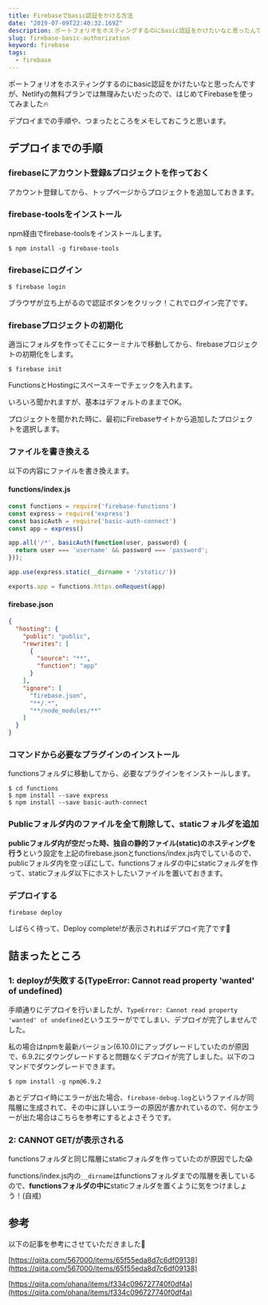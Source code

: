 ```yaml
---
title: Firebaseでbasic認証をかける方法
date: "2019-07-09T22:40:32.169Z"
description: ポートフォリオをホスティングするのにbasic認証をかけたいなと思ったんですが、Netlifyの無料プランでは無理みたいだったので、はじめてFirebaseを使ってみました🔥 デプロイまでの手順や、つまったところをメモしておこうと思います。
slug: firebase-basic-authorization
keyword: firebase
tags:
  - firebase
---
```


ポートフォリオをホスティングするのにbasic認証をかけたいなと思ったんですが、Netlifyの無料プランでは無理みたいだったので、はじめてFirebaseを使ってみました:fire:

デプロイまでの手順や、つまったところをメモしておこうと思います。

## デプロイまでの手順

### firebaseにアカウント登録&プロジェクトを作っておく

アカウント登録してから、トップページからプロジェクトを追加しておきます。

### firebase-toolsをインストール

npm経由でfirebase-toolsをインストールします。

```
$ npm install -g firebase-tools
```

### firebaseにログイン

```
$ firebase login
```

ブラウザが立ち上がるので認証ボタンをクリック！これでログイン完了です。

### firebaseプロジェクトの初期化

適当にフォルダを作ってそこにターミナルで移動してから、firebaseプロジェクトの初期化をします。

```
$ firebase init
```

FunctionsとHostingにスペースキーでチェックを入れます。

いろいろ聞かれますが、基本はデフォルトのままでOK。

プロジェクトを聞かれた時に、最初にFirebaseサイトから追加したプロジェクトを選択します。

### ファイルを書き換える

以下の内容にファイルを書き換えます。

#### functions/index.js

```javascript
const functions = require('firebase-functions')
const express = require('express')
const basicAuth = require('basic-auth-connect')
const app = express()

app.all('/*', basicAuth(function(user, password) {
  return user === 'username' && password === 'password';
}));

app.use(express.static(__dirname + '/static/'))

exports.app = functions.https.onRequest(app)
```

#### firebase.json

```json
{
  "hosting": {
    "public": "public",
    "rewrites": [
      {
        "source": "**",
        "function": "app"
      }
    ],
    "ignore": [
      "firebase.json",
      "**/.*",
      "**/node_modules/**"
    ]
  }
}
```

### コマンドから必要なプラグインのインストール

functionsフォルダに移動してから、必要なプラグインをインストールします。

```
$ cd functions
$ npm install --save express
$ npm install --save basic-auth-connect
```

### Publicフォルダ内のファイルを全て削除して、staticフォルダを追加

**publicフォルダ内が空だった時、独自の静的ファイル(static)のホスティングを行う**という設定を上記のfirebase.jsonとfunctions/index.js内でしているので、publicフォルダ内を空っぽにして、functionsフォルダの中にstaticフォルダを作って、staticフォルダ以下にホストしたいファイルを置いておきます。

### デプロイする

```
firebase deploy
```

しばらく待って、Deploy complete!が表示されればデプロイ完了です🎉



## 詰まったところ

### 1: deployが失敗する(TypeError: Cannot read property 'wanted' of undefined)

手順通りにデプロイを行いましたが、`TypeError: Cannot read property 'wanted' of undefined`というエラーがでてしまい、デプロイが完了しませんでした。

私の場合はnpmを最新バージョン(6.10.0)にアップグレードしていたのが原因で、6.9.2にダウングレードすると問題なくデプロイが完了しました。以下のコマンドでダウングレードできます。

```
$ npm install -g npm@6.9.2
```

あとデプロイ時にエラーが出た場合、`firebase-debug.log`というファイルが同階層に生成されて、その中に詳しいエラーの原因が書かれているので、何かエラーが出た場合はこちらを参考にするとよさそうです。

### 2: CANNOT GET/が表示される

functionsフォルダと同じ階層にstaticフォルダを作っていたのが原因でした😱

functions/index.js内の`__dirname`はfunctionsフォルダまでの階層を表しているので、**functionsフォルダの中に**staticフォルダを置くように気をつけましょう！(自戒)

## 参考

以下の記事を参考にさせていただきました🙏

[https://qiita.com/567000/items/65f55eda8d7c6df09138](https://qiita.com/567000/items/65f55eda8d7c6df09138)

[https://qiita.com/ohana/items/f334c096727740f0df4a](https://qiita.com/ohana/items/f334c096727740f0df4a)